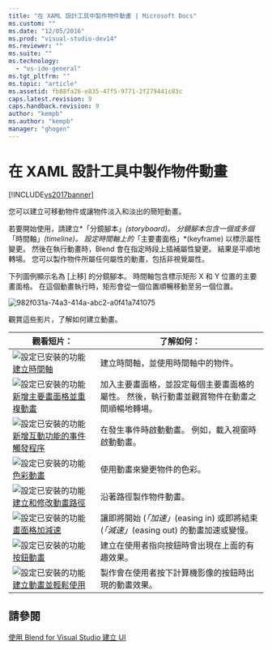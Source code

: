 ```yaml
---
title: "在 XAML 設計工具中製作物件動畫 | Microsoft Docs"
ms.custom: ""
ms.date: "12/05/2016"
ms.prod: "visual-studio-dev14"
ms.reviewer: ""
ms.suite: ""
ms.technology: 
  - "vs-ide-general"
ms.tgt_pltfrm: ""
ms.topic: "article"
ms.assetid: fb88fa26-e835-47f5-9771-2f279441c83c
caps.latest.revision: 9
caps.handback.revision: 9
author: "kempb"
ms.author: "kempb"
manager: "ghogen"
---
```

# 在 XAML 設計工具中製作物件動畫
[!INCLUDE[vs2017banner](../code-quality/includes/vs2017banner.md)]

您可以建立可移動物件或讓物件淡入和淡出的簡短動畫。  
  
 若要開始使用，請建立*「分鏡腳本」*\(storyboard\)。 分鏡腳本包含一個或多個*「時間軸」*\(timeline\)。 設定時間軸上的*「主要畫面格」*\(keyframe\) 以標示屬性變更。 然後在執行動畫時，Blend 會在指定時段上插補屬性變更。 結果是平順地轉場。 您可以製作物件所屬任何屬性的動畫，包括非視覺屬性。  
  
 下列圖例顯示名為 \[上移\] 的分鏡腳本。 時間軸包含標示矩形 X 和 Y 位置的主要畫面格。 在這個動畫執行時，矩形會從一個位置順暢移動至另一個位置。  
  
 ![](../designers/media/982f031a-74a3-414a-abc2-a0f41a741075.png "982f031a\-74a3\-414a\-abc2\-a0f41a741075")  
  
 觀賞這些影片，了解如何建立動畫。  
  
|觀看短片：|了解如何：|  
|-----------|-----------|  
|![設定已安裝的功能](../designers/media/bldadminconsoleinitialconfigicon.png "BldAdminConsoleInitialConfigIcon") [建立時間軸](http://www.popscreen.com/v/6A4eF/Microsoft-Expression-Blend-Creating-Timelines)|建立時間軸，並使用時間軸中的物件。|  
|![設定已安裝的功能](../designers/media/bldadminconsoleinitialconfigicon.png "BldAdminConsoleInitialConfigIcon") [新增主要畫面格並重複動畫](http://www.popscreen.com/v/6A4fi/Microsoft-Expression-Blend-Adding-Keyframes-and-Repeating-an-Animation)|加入主要畫面格，並設定每個主要畫面格的屬性。 然後，執行動畫並觀賞物件在動畫之間順暢地轉場。|  
|![設定已安裝的功能](../designers/media/bldadminconsoleinitialconfigicon.png "BldAdminConsoleInitialConfigIcon") [新增互動功能的事件觸發程序](http://www.popscreen.com/v/6A4e4/Microsoft-Expression-Blend-Adding-Event-Triggers-for-Interactivity)|在發生事件時啟動動畫。 例如，載入視窗時啟動動畫。|  
|![設定已安裝的功能](../designers/media/bldadminconsoleinitialconfigicon.png "BldAdminConsoleInitialConfigIcon") [色彩動畫](http://www.popscreen.com/v/6A4gv/Microsoft-Expression-Blend-Animating-Colors)|使用動畫來變更物件的色彩。|  
|![設定已安裝的功能](../designers/media/bldadminconsoleinitialconfigicon.png "BldAdminConsoleInitialConfigIcon") [建立和修改動畫路徑](http://www.popscreen.com/v/6A4fX/Microsoft-Expression-Blend-Creating-and-Modifying-Motion-Paths)|沿著路徑製作物件動畫。|  
|![設定已安裝的功能](../designers/media/bldadminconsoleinitialconfigicon.png "BldAdminConsoleInitialConfigIcon") [畫面格加減速](http://www.popscreen.com/v/6A4dM/Microsoft-Expression-Blend-Easing-Keyframes)|讓即將開始 \(*「加速」*\(easing in\) 或即將結束 \(*「減速」*\(easing out\) 的動畫加速或變慢。|  
|![設定已安裝的功能](../designers/media/bldadminconsoleinitialconfigicon.png "BldAdminConsoleInitialConfigIcon") [按鈕動畫](http://www.popscreen.com/v/6A4fK/Microsoft-Expression-Blend-Animating-a-Button)|建立在使用者指向按鈕時會出現在上面的有趣效果。|  
|![設定已安裝的功能](../designers/media/bldadminconsoleinitialconfigicon.png "BldAdminConsoleInitialConfigIcon") [建立動畫並輕鬆使用](https://www.youtube.com/watch?v=mAJXYrwxGYo)|製作會在使用者按下計算機影像的按鈕時出現的動畫效果。|  
  
## 請參閱  
 [使用 Blend for Visual Studio 建立 UI](../designers/creating-a-ui-by-using-blend-for-visual-studio.md)